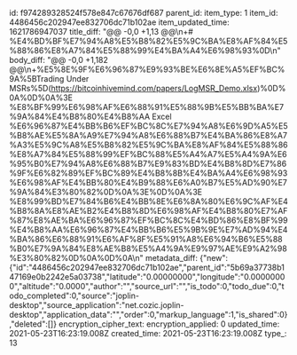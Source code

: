 id: f974289328524f578e847c67676df687
parent_id: 
item_type: 1
item_id: 4486456c202947ee832706dc71b102ae
item_updated_time: 1621786947037
title_diff: "@@ -0,0 +1,13 @@\\n+# %E4%BD%BF%E7%94%A8%E5%B8%82%E5%9C%BA%E8%AF%84%E5%88%86%E8%A7%84%E5%88%99%E4%BA%A4%E6%98%93%0D\\n"
body_diff: "@@ -0,0 +1,182 @@\\n+%E5%8E%9F%E6%96%87%E9%93%BE%E6%8E%A5%EF%BC%9A%5BTrading Under MSRs%5D(https://bitcoinhivemind.com/papers/LogMSR_Demo.xlsx)%0D%0A%0D%0A%3E %E8%BF%99%E6%98%AF%E6%88%91%E5%88%9B%E5%BB%BA%E7%9A%84%E4%B8%80%E4%B8%AA Excel %E6%96%87%E4%BB%B6%EF%BC%8C%E7%94%A8%E6%9D%A5%E5%B8%AE%E5%8A%A9%E7%94%A8%E6%88%B7%E4%BA%86%E8%A7%A3%E5%9C%A8%E5%B8%82%E5%9C%BA%E8%AF%84%E5%88%86%E8%A7%84%E5%88%99%EF%BC%88%E5%A4%A7%E5%A4%9A%E6%95%B0%E7%94%A8%E6%88%B7%E9%83%BD%E4%B8%8D%E7%86%9F%E6%82%89%EF%BC%89%E4%B8%8B%E4%BA%A4%E6%98%93%E6%98%AF%E4%BB%80%E4%B9%88%E6%A0%B7%E5%AD%90%E7%9A%84%E3%80%82%0D%0A%3E%0D%0A%3E %E8%99%BD%E7%84%B6%E4%BB%8E%E6%8A%80%E6%9C%AF%E4%B8%8A%E8%AE%B2%E4%B8%8D%E6%98%AF%E4%B8%80%E7%AF%87%E8%AE%BA%E6%96%87%EF%BC%8C%E4%BD%86%E8%BF%99%E4%B8%AA%E6%96%87%E4%BB%B6%E5%9B%9E%E7%AD%94%E4%BA%86%E6%88%91%E6%AF%8F%E5%91%A8%E6%94%B6%E5%88%B0%E7%9A%84%E8%AE%B8%E5%A4%9A%E9%97%AE%E9%A2%98%E3%80%82%0D%0A%0D%0A\\n"
metadata_diff: {"new":{"id":"4486456c202947ee832706dc71b102ae","parent_id":"5b69a37738b147169e0b2242e5a03738","latitude":"0.00000000","longitude":"0.00000000","altitude":"0.0000","author":"","source_url":"","is_todo":0,"todo_due":0,"todo_completed":0,"source":"joplin-desktop","source_application":"net.cozic.joplin-desktop","application_data":"","order":0,"markup_language":1,"is_shared":0},"deleted":[]}
encryption_cipher_text: 
encryption_applied: 0
updated_time: 2021-05-23T16:23:19.008Z
created_time: 2021-05-23T16:23:19.008Z
type_: 13